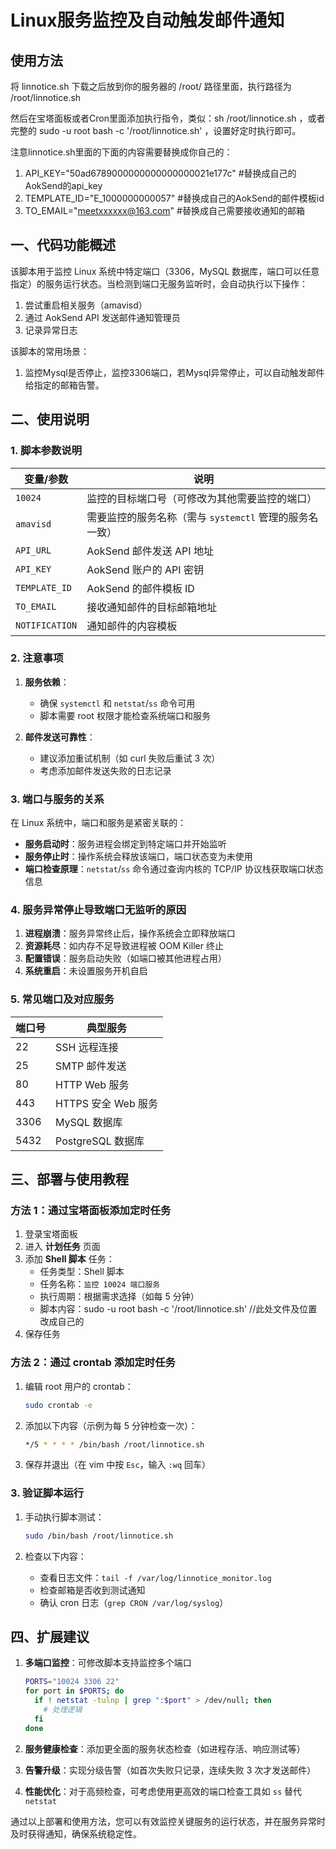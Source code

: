 # Linux服务监控及自动触发邮件通知

## 使用方法
将 linnotice.sh 下载之后放到你的服务器的 /root/ 路径里面，执行路径为 /root/linnotice.sh

然后在宝塔面板或者Cron里面添加执行指令，类似：sh /root/linnotice.sh ，或者完整的 sudo -u root bash -c '/root/linnotice.sh' ，设置好定时执行即可。

注意linnotice.sh里面的下面的内容需要替换成你自己的：
1. API_KEY="50ad6789000000000000000021e177c"      #替换成自己的AokSend的api_key
2. TEMPLATE_ID="E_1000000000057"       #替换成自己的AokSend的邮件模板id
3. TO_EMAIL="meetxxxxxx@163.com"       #替换成自己需要接收通知的邮箱


## 一、代码功能概述

该脚本用于监控 Linux 系统中特定端口（3306，MySQL 数据库，端口可以任意指定）的服务运行状态。当检测到端口无服务监听时，会自动执行以下操作：
1. 尝试重启相关服务（amavisd）
2. 通过 AokSend API 发送邮件通知管理员
3. 记录异常日志

该脚本的常用场景：
1. 监控Mysql是否停止，监控3306端口，若Mysql异常停止，可以自动触发邮件给指定的邮箱告警。

## 二、使用说明

### 1. 脚本参数说明

| 变量/参数         | 说明                                                                 |
|-------------------|----------------------------------------------------------------------|
| `10024`           | 监控的目标端口号（可修改为其他需要监控的端口）                       |
| `amavisd`         | 需要监控的服务名称（需与 `systemctl` 管理的服务名一致）              |
| `API_URL`         | AokSend 邮件发送 API 地址                                            |
| `API_KEY`         | AokSend 账户的 API 密钥                                              |
| `TEMPLATE_ID`     | AokSend 的邮件模板 ID                                                |
| `TO_EMAIL`        | 接收通知邮件的目标邮箱地址                                           |
| `NOTIFICATION`    | 通知邮件的内容模板                                                   |

### 2. 注意事项

1. **服务依赖**：
   - 确保 `systemctl` 和 `netstat`/`ss` 命令可用
   - 脚本需要 root 权限才能检查系统端口和服务

2. **邮件发送可靠性**：
   - 建议添加重试机制（如 curl 失败后重试 3 次）
   - 考虑添加邮件发送失败的日志记录

### 3. 端口与服务的关系

在 Linux 系统中，端口和服务是紧密关联的：
- **服务启动时**：服务进程会绑定到特定端口并开始监听
- **服务停止时**：操作系统会释放该端口，端口状态变为未使用
- **端口检查原理**：`netstat`/`ss` 命令通过查询内核的 TCP/IP 协议栈获取端口状态信息

### 4. 服务异常停止导致端口无监听的原因

1. **进程崩溃**：服务异常终止后，操作系统会立即释放端口
2. **资源耗尽**：如内存不足导致进程被 OOM Killer 终止
3. **配置错误**：服务启动失败（如端口被其他进程占用）
4. **系统重启**：未设置服务开机自启

### 5. 常见端口及对应服务

| 端口号 | 典型服务                |
|--------|-------------------------|
| 22     | SSH 远程连接            |
| 25     | SMTP 邮件发送            |
| 80     | HTTP Web 服务            |
| 443    | HTTPS 安全 Web 服务      |
| 3306   | MySQL 数据库            |
| 5432   | PostgreSQL 数据库       |

## 三、部署与使用教程

### 方法 1：通过宝塔面板添加定时任务

1. 登录宝塔面板
2. 进入 **计划任务** 页面
3. 添加 **Shell 脚本** 任务：
   - 任务类型：Shell 脚本
   - 任务名称：`监控 10024 端口服务`
   - 执行周期：根据需求选择（如每 5 分钟）
   - 脚本内容：sudo -u root bash -c '/root/linnotice.sh'  //此处文件及位置改成自己的
4. 保存任务

### 方法 2：通过 crontab 添加定时任务

1. 编辑 root 用户的 crontab：
   ```bash
   sudo crontab -e
   ```

2. 添加以下内容（示例为每 5 分钟检查一次）：
   ```bash
   */5 * * * * /bin/bash /root/linnotice.sh
   ```

3. 保存并退出（在 vim 中按 `Esc`，输入 `:wq` 回车）

### 3. 验证脚本运行

1. 手动执行脚本测试：
   ```bash
   sudo /bin/bash /root/linnotice.sh
   ```

2. 检查以下内容：
   - 查看日志文件：`tail -f /var/log/linnotice_monitor.log`
   - 检查邮箱是否收到测试通知
   - 确认 cron 日志（`grep CRON /var/log/syslog`）

## 四、扩展建议

1. **多端口监控**：可修改脚本支持监控多个端口
   ```bash
   PORTS="10024 3306 22"
   for port in $PORTS; do
     if ! netstat -tulnp | grep ":$port" > /dev/null; then
       # 处理逻辑
     fi
   done
   ```

2. **服务健康检查**：添加更全面的服务状态检查（如进程存活、响应测试等）

3. **告警升级**：实现分级告警（如首次失败只记录，连续失败 3 次才发送邮件）

4. **性能优化**：对于高频检查，可考虑使用更高效的端口检查工具如 `ss` 替代 `netstat`

通过以上部署和使用方法，您可以有效监控关键服务的运行状态，并在服务异常时及时获得通知，确保系统稳定性。
